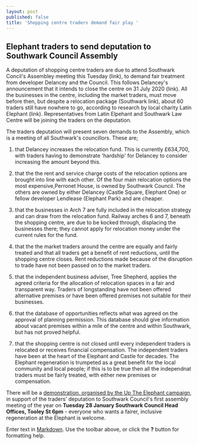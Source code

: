 ```yaml
---
layout: post
published: false
title: 'Shopping centre traders demand fair play '
---
```

## Elephant traders to send deputation to Southwark Council Assembly

A deputation of shopping centre traders are due to attend Southwark Concil's Assembley meeting this Tuesday (link), to demand fair treatment from developer Delancey and the Council.  This follows Delancey's announcement that it intends to close the centre on 31 July 2020 (link).  All the businesses in the centre, including the market traders, must move before then, but despite a relocation package (Southwark link), about 60 traders still have nowhere to go, according to research by local charity Latin Elephant (link).  Representatives from Latin Elpehant and Southwark Law Centre will be joining the traders on the deputation.

The traders deputation will present seven demands to the Assembly, which is a meeting of all Southwark's councillors.  These are;

1.	that Delancey increases the relocation fund.  This is currently £634,700, with traders having to demonstrate 'hardship' for Delancey to consider increasing the amount beyond this.

2.	that the the rent and service charge costs of the relocation options are brought into line with each other.  Of the four main relocation options the most expensive,Perronet House, is owned by Southwark Council.
The others are owned by either Delancey (Castle Square, Elephant One) or fellow developer Lendlease  (Elephant Park) and are cheaper.

3.	that the businesses in Arch 7 are fully included in the relocation strategy and can draw from the relocation fund.  Railway arches 6 and 7, beneath the shopping centre, are due to be kocked through, displacing the businesses there; they cannot apply for relocation money under the current rules for the fund.

4.	that the the market traders around the centre are equally and fairly treated and that all traders get a benefit of rent reductions, until the shopping centre closes.  Rent reductions made because of the disruption to trade have not been passed on to the market traders.

5.	that the independent business adviser, Tree Shepherd, applies the agreed criteria for the allocation of relocation spaces in a fair and transparent way.  Traders of longstanding have not been offered alternative premises or have been offered premises not suitable for their businesses.

6.	that the database of opportunities reflects what was agreed on the approval of planning permission. This database should give information about vacant premises within a mile of the centre and within Southwark, but has not proved helpful. 

7.	that the shopping centre is not closed until every independent traders is relocated or receives financial compensation.  The independent traders have been at the heart of the Elephant and Castle for decades.  The Elephant regeneration is trumpeted as a great benefit for the local community and local people; if this is to be true then all the independnat traders must be fairly treated, with either new premises or compensation.


There will be a [demonstration, organised by the Up The Elephant campaign](https://twitter.com/UpTheElephant_), in support of the traders' deputation to Southwark Council's first assembly meeting of the year on **Tuesday 28 January Southwark Council Head Offices, Tooley St 6pm** - everyone who wants a fairer, inclusive regeneration at the Elephant is welcome.



Enter text in [Markdown](http://daringfireball.net/projects/markdown/). Use the toolbar above, or click the **?** button for formatting help.
